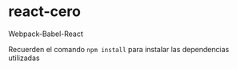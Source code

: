 # react-cero
Webpack-Babel-React

Recuerden el comando `npm install` para instalar las dependencias utilizadas
